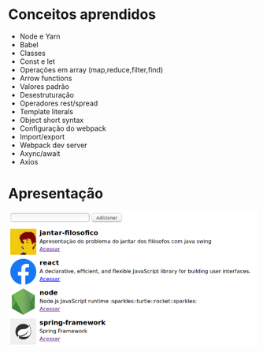# Conceitos aprendidos
- Node e Yarn
- Babel
- Classes
- Const e let
- Operações em array (map,reduce,filter,find)
- Arrow functions
- Valores padrão
- Desestruturação
- Operadores rest/spread
- Template literals
- Object short syntax
- Configuração do webpack
- Import/export
- Webpack dev server
- Axync/await
- Axios

# Apresentação
![Apresentação](apresentacao.png)